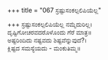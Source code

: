 +++
title = "067 ಸ್ರಷ್ಟುಸಂಕಲ್ಪಲಿಪಿಯೆಲ್ಲ"

+++
ಸ್ರಷ್ಟುಸಂಕಲ್ಪಲಿಪಿಯೆಲ್ಲ ನಮ್ಮೆದುರಿಲ್ಲ।  
ದೃಷ್ಟಿಗೋಚರವದರೊಳೊಂದು ಗೆರೆ ಮಾತ್ರ॥  
ಅಷ್ಟರಿಂದಿದು ನಷ್ಟವದು ಶಿಷ್ಟವೆನ್ನುವುದೆ?।  
ಕ್ಲಿಷ್ಟದ ಸಮಸ್ಯೆಯದು - ಮಂಕುತಿಮ್ಮ॥  
